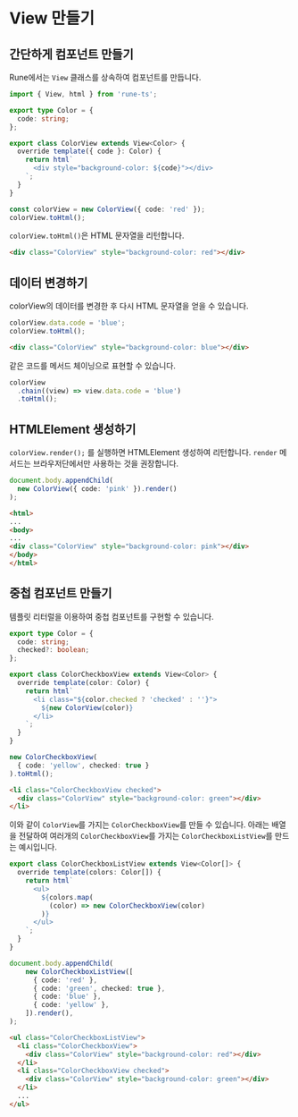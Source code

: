 # View 만들기

## 간단하게 컴포넌트 만들기

Rune에서는 `View` 클래스를 상속하여 컴포넌트를 만듭니다.

```typescript
import { View, html } from 'rune-ts';

export type Color = {
  code: string;
};

export class ColorView extends View<Color> {
  override template({ code }: Color) {
    return html`
      <div style="background-color: ${code}"></div>
    `;
  }
}

const colorView = new ColorView({ code: 'red' });
colorView.toHtml();
```

`colorView.toHtml()`은 HTML 문자열을 리턴합니다.

```html
<div class="ColorView" style="background-color: red"></div>
```

## 데이터 변경하기

colorView의 데이터를 변경한 후 다시 HTML 문자열을 얻을 수 있습니다.

```typescript
colorView.data.code = 'blue';
colorView.toHtml();
```

```html
<div class="ColorView" style="background-color: blue"></div>
```

같은 코드를 메서드 체이닝으로 표현할 수 있습니다.

```typescript
colorView
  .chain((view) => view.data.code = 'blue')
  .toHtml();
```

## HTMLElement 생성하기

`colorView.render();` 를 실행하면 HTMLElement 생성하여 리턴합니다. `render` 메서드는 브라우저단에서만 사용하는 것을 권장합니다.

```typescript
document.body.appendChild(
  new ColorView({ code: 'pink' }).render()
);
```
```html
<html>
...
<body>
...
<div class="ColorView" style="background-color: pink"></div>
</body>
</html>
```

## 중첩 컴포넌트 만들기

템플릿 리터럴을 이용하여 중첩 컴포넌트를 구현할 수 있습니다.

```typescript
export type Color = {
  code: string;
  checked?: boolean;
};

export class ColorCheckboxView extends View<Color> {
  override template(color: Color) {
    return html`
      <li class="${color.checked ? 'checked' : ''}">
        ${new ColorView(color)}
      </li>
    `;
  }
}

new ColorCheckboxView(
  { code: 'yellow', checked: true }
).toHtml();
```

```html
<li class="ColorCheckboxView checked">
  <div class="ColorView" style="background-color: green"></div>
</li>
```
이와 같이 `ColorView`를 가지는 `ColorCheckboxView`를 만들 수 있습니다. 아래는 배열을 전달하여 여러개의 `ColorCheckboxView`를 가지는 `ColorCheckboxListView`를 만드는 예시입니다.

```typescript
export class ColorCheckboxListView extends View<Color[]> {
  override template(colors: Color[]) {
    return html`
      <ul>
        ${colors.map(
          (color) => new ColorCheckboxView(color)
        )}
      </ul>
    `;
  }
}

document.body.appendChild(
    new ColorCheckboxListView([
      { code: 'red' },
      { code: 'green', checked: true },
      { code: 'blue' },
      { code: 'yellow' },
    ]).render(),
);
```

```html
<ul class="ColorCheckboxListView">
  <li class="ColorCheckboxView">
    <div class="ColorView" style="background-color: red"></div>
  </li>
  <li class="ColorCheckboxView checked">
    <div class="ColorView" style="background-color: green"></div>
  </li>
  ...
</ul>
```

